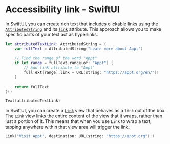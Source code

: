 # Accessibility link - SwiftUI

In SwiftUI, you can create rich text that includes clickable links using the [`AttributedString`](https://developer.apple.com/documentation/foundation/attributedstring) and its [`link`](https://developer.apple.com/documentation/foundation/attributescopes/foundationattributes/3764633-link) attribute. This approach allows you to make specific parts of your text act as hyperlinks.

```swift
let attributedTextLink: AttributedString = {
    var fullText = AttributedString("Learn more about Appt")
    
    // Find the range of the word "Appt"
    if let range = fullText.range(of: "Appt") {
        // Add link attribute to "Appt"
        fullText[range].link = URL(string: "https://appt.org/en/")!
    }
    
    return fullText
}()

Text(attributedTextLink)
```

In SwiftUI, you can create a [`Link`](https://developer.apple.com/documentation/swiftui/link) view that behaves as a `link` out of the box. The `Link` view links the entire content of the view that it wraps, rather than just a portion of it. This means that when you use `Link` to wrap a text, tapping anywhere within that view area will trigger the link.

```swift
Link("Visit Appt", destination: URL(string: "https://appt.org")!)
```
